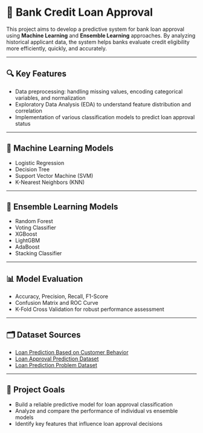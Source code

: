 # 📂 Bank Credit Loan Approval

This project aims to develop a predictive system for bank loan approval using **Machine Learning** and **Ensemble Learning** approaches. By analyzing historical applicant data, the system helps banks evaluate credit eligibility more efficiently, quickly, and accurately.

---

## 🔍 Key Features
- Data preprocessing: handling missing values, encoding categorical variables, and normalization  
- Exploratory Data Analysis (EDA) to understand feature distribution and correlation  
- Implementation of various classification models to predict loan approval status  

---

## 🤖 Machine Learning Models
- Logistic Regression  
- Decision Tree  
- Support Vector Machine (SVM)  
- K-Nearest Neighbors (KNN)  

---

## 🧠 Ensemble Learning Models
- Random Forest  
- Voting Classifier  
- XGBoost  
- LightGBM  
- AdaBoost  
- Stacking Classifier  

---

## 📊 Model Evaluation
- Accuracy, Precision, Recall, F1-Score  
- Confusion Matrix and ROC Curve  
- K-Fold Cross Validation for robust performance assessment  

---

## 🗂️ Dataset Sources
- [Loan Prediction Based on Customer Behavior](https://www.kaggle.com/datasets/subhamjain/loan-prediction-based-on-customer-behavior)  
- [Loan Approval Prediction Dataset](https://www.kaggle.com/datasets/architsharma01/loan-approval-prediction-dataset)  
- [Loan Prediction Problem Dataset](https://www.kaggle.com/datasets/altruistdelhite04/loan-prediction-problem-dataset)  

---

## 🎯 Project Goals
- Build a reliable predictive model for loan approval classification  
- Analyze and compare the performance of individual vs ensemble models  
- Identify key features that influence loan approval decisions  
